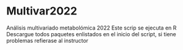 # Multivar2022
Análisis multivariado metabolómica 2022
Este scrip se ejecuta en R
Descargue todos paquetes enlistados en el inicio del script, si tiene problemas refierase al instructor
